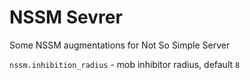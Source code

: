 # NSSM Sevrer

Some NSSM augmentations for Not So Simple Server

`nssm.inhibition_radius` - mob inhibitor radius, default `8`
